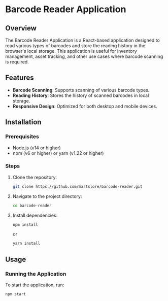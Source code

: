 # Barcode Reader Application

## Overview
The Barcode Reader Application is a React-based application designed to read various types of barcodes and store the reading history in the browser's local storage. This application is useful for inventory management, asset tracking, and other use cases where barcode scanning is required.

## Features
- **Barcode Scanning**: Supports scanning of various barcode types.
- **Reading History**: Stores the history of scanned barcodes in local storage.
- **Responsive Design**: Optimized for both desktop and mobile devices.

## Installation

### Prerequisites
- Node.js (v14 or higher)
- npm (v6 or higher) or yarn (v1.22 or higher)

### Steps
1. Clone the repository:
    ```bash
    git clone https://github.com/martslore/barcode-reader.git
    ```
2. Navigate to the project directory:
    ```bash
    cd barcode-reader
    ```
3. Install dependencies:
    ```bash
    npm install
    ```
    or
    ```bash
    yarn install
    ```

## Usage

### Running the Application
To start the application, run:
```bash
npm start
